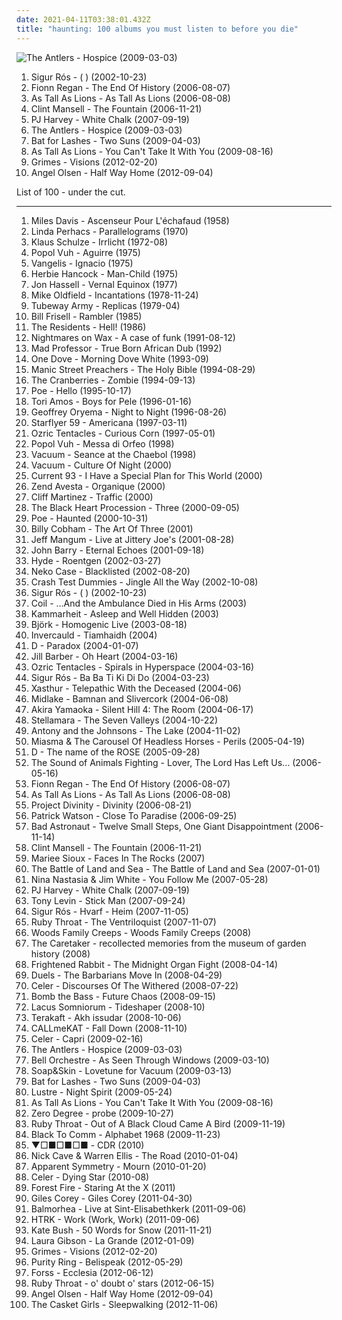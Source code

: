 ```yaml
---
date: 2021-04-11T03:38:01.432Z
title: "haunting: 100 albums you must listen to before you die"
---
```

![The Antlers - Hospice (2009-03-03)](https://img.discogs.com/GxQjBeFyocuKNcGZ4c-UBv-dTTk=/fit-in/600x600/filters:strip_icc():format(jpeg):mode_rgb():quality(90)/discogs-images/R-1855864-1266676841.jpeg.jpg "The Antlers - Hospice (2009-03-03)")
<ol class="albums">
<li data-cover="https://img.discogs.com/VheYISXt_58od4eKphk3Dpi-pWA=/fit-in/600x529/filters:strip_icc():format(jpeg):mode_rgb():quality(90)/discogs-images/R-69857-1505864447-6375.jpeg.jpg" data-tags="post-rock" role="button">Sigur Rós - ( ) (2002-10-23)</li>
<li data-cover="https://img.discogs.com/UTfPdDO7yKlna4J-8s7oIndKMmc=/fit-in/599x595/filters:strip_icc():format(jpeg):mode_rgb():quality(90)/discogs-images/R-2024101-1259182598.jpeg.jpg" data-tags="folk, singer-songwriter" role="button">Fionn Regan - The End Of History (2006-08-07)</li>
<li data-cover="https://via.placeholder.com/450" data-tags="pure awesome, great album top to bottom" role="button">As Tall As Lions - As Tall As Lions (2006-08-08)</li>
<li data-cover="http://coverartarchive.org/release/33abead4-3015-438f-9ea3-97f2cc5cb278/6074705469-500.jpg" data-tags="soundtrack" role="button">Clint Mansell - The Fountain (2006-11-21)</li>
<li data-cover="http://coverartarchive.org/release/68a8b3b5-b256-4917-8ba0-b74e79bedb44/27171303470-500.jpg" data-tags="piano, alternative" role="button">PJ Harvey - White Chalk (2007-09-19)</li>
<li data-cover="https://img.discogs.com/GxQjBeFyocuKNcGZ4c-UBv-dTTk=/fit-in/600x600/filters:strip_icc():format(jpeg):mode_rgb():quality(90)/discogs-images/R-1855864-1266676841.jpeg.jpg" data-tags="indie, haunting" role="button">The Antlers - Hospice (2009-03-03)</li>
<li data-cover="http://coverartarchive.org/release/1589c9ec-b9d8-30e6-8f0c-57dd7c52ec35/8202001315-500.jpg" data-tags="alternative, atmospheric" role="button">Bat for Lashes - Two Suns (2009-04-03)</li>
<li data-cover="https://img.discogs.com/r0fkm8WbpbuQ8DnGA4FpJ_aCxAU=/fit-in/600x600/filters:strip_icc():format(jpeg):mode_rgb():quality(90)/discogs-images/R-1957447-1293950675.jpeg.jpg" data-tags="indie, haunting" role="button">As Tall As Lions - You Can't Take It With You (2009-08-16)</li>
<li data-cover="http://coverartarchive.org/release/e2541a4f-c91e-412e-837b-ce63cc8ea960/5391811873-500.jpg" data-tags="dream pop" role="button">Grimes - Visions (2012-02-20)</li>
<li data-cover="http://coverartarchive.org/release/cf928700-a3ca-463e-947c-e7e731bdaac4/4754067713-500.jpg" data-tags="folk" role="button">Angel Olsen - Half Way Home (2012-09-04)</li>
</ol>
List of 100 - under the cut.
<!-- more -->

_________________

<ol class="albums">
<li data-cover="https://via.placeholder.com/450" data-tags="jazz, soundtrack" role="button">
Miles Davis - Ascenseur Pour L'échafaud (1958)
</li>
<li data-cover="https://img.discogs.com/7UPeItng4TytMp6V4-gP5Wt41Fo=/fit-in/351x350/filters:strip_icc():format(jpeg):mode_rgb():quality(90)/discogs-images/R-612775-1138600380.jpeg.jpg" data-tags="singer-songwriter, folk, psychedelic folk" role="button">
Linda Perhacs - Parallelograms (1970)
</li>
<li data-cover="https://img.discogs.com/7MF7D6GsKOfVTfyGQfr2tcp3gQ4=/fit-in/600x592/filters:strip_icc():format(jpeg):mode_rgb():quality(90)/discogs-images/R-5742450-1401483051-8899.jpeg.jpg" data-tags="progressive electronic, space music" role="button">
Klaus Schulze - Irrlicht (1972-08)
</li>
<li data-cover="https://img.discogs.com/bYqE0u1kZzPgwKB5EIEXeOWH4IU=/fit-in/600x599/filters:strip_icc():format(jpeg):mode_rgb():quality(90)/discogs-images/R-740361-1485483122-2451.jpeg.jpg" data-tags="krautrock, ambient" role="button">
Popol Vuh - Aguirre (1975)
</li>
<li data-cover="https://via.placeholder.com/450" data-tags="haunting, vangelis" role="button">
Vangelis - Ignacio (1975)
</li>
<li data-cover="http://coverartarchive.org/release/89daddd1-15aa-373e-8998-03ddb16092b4/8714236235-500.jpg" data-tags="funk, jazz fusion" role="button">
Herbie Hancock - Man-Child (1975)
</li>
<li data-cover="http://coverartarchive.org/release/f7d0d9a7-b86a-4aee-a156-a0cbb8ddb429/15616973267-500.jpg" data-tags="ambient, experimental, trumpet, lovely music label" role="button">
Jon Hassell - Vernal Equinox (1977)
</li>
<li data-cover="http://coverartarchive.org/release/deb43c81-3021-4795-a2d8-20cbe3a6ce11/4317227862-500.jpg" data-tags="instrumental, progressive rock" role="button">
Mike Oldfield - Incantations (1978-11-24)
</li>
<li data-cover="http://coverartarchive.org/release/5704598c-2d2b-4d1b-b1e9-2a6c7aa5d79d/4016661275-500.jpg" data-tags="new wave" role="button">
Tubeway Army - Replicas (1979-04)
</li>
<li data-cover="https://img.discogs.com/bVAceMZ5RNBBCgfvngShG32OjxY=/fit-in/500x500/filters:strip_icc():format(jpeg):mode_rgb():quality(90)/discogs-images/R-1655211-1326825736.jpeg.jpg" data-tags="jazz, 80s, usa, guitar, jazz fusion, haunting, nice, jazz guitar, baltimore, jazz guitarist, poszukac, music that makes us look better to the aliens, for seb, b-frisell" role="button">
Bill Frisell - Rambler (1985)
</li>
<li data-cover="http://coverartarchive.org/release/5ee158d9-3eac-4034-bb3d-f5b44f2edd92/16357963595-500.jpg" data-tags="rock, dark, post-punk, haunting, the residents, i love them, well polished, obscure star doom" role="button">
The Residents - Hell! (1986)
</li>
<li data-cover="https://via.placeholder.com/450" data-tags="ambient, haunting, nice, soundscapes, music that makes us look better to the aliens, speaking to the heart" role="button">
Nightmares on Wax - A case of funk (1991-08-12)
</li>
<li data-cover="https://img.discogs.com/oJ7lIXMWqX_m6SvAGVf8HEAyk8c=/fit-in/595x913/filters:strip_icc():format(jpeg):mode_rgb():quality(90)/discogs-images/R-9113746-1475003641-2632.jpeg.jpg" data-tags="bass, haunting, nice, soundscapes, lion, music that makes us look better to the aliens" role="button">
Mad Professor - True Born African Dub (1992)
</li>
<li data-cover="http://coverartarchive.org/release/c77c9b80-e452-4849-b73a-4b4bda59ae20/3403004938-500.jpg" data-tags="trip-hop" role="button">
One Dove - Morning Dove White (1993-09)
</li>
<li data-cover="https://img.discogs.com/Ghadzn_xpqXGzIU_Dw8VJRa6uoU=/fit-in/600x601/filters:strip_icc():format(jpeg):mode_rgb():quality(90)/discogs-images/R-4358145-1553540610-8949.jpeg.jpg" data-tags="90s, rock" role="button">
Manic Street Preachers - The Holy Bible (1994-08-29)
</li>
<li data-cover="http://coverartarchive.org/release/98b4991a-d28f-4584-bc48-ba9160a8f711/7345718855-500.jpg" data-tags="loved" role="button">
The Cranberries - Zombie (1994-09-13)
</li>
<li data-cover="https://img.discogs.com/p-8AHiIKqAFENEkTP2rivf6YCSc=/fit-in/600x602/filters:strip_icc():format(jpeg):mode_rgb():quality(90)/discogs-images/R-122615-1348348806-3507.jpeg.jpg" data-tags="alternative, female vocalists" role="button">
Poe - Hello (1995-10-17)
</li>
<li data-cover="http://coverartarchive.org/release/4cd43e6e-df96-3546-8343-870035e5eaf6/21952897279-500.jpg" data-tags="alternative, piano, female vocalists" role="button">
Tori Amos - Boys for Pele (1996-01-16)
</li>
<li data-cover="https://via.placeholder.com/450" data-tags="world, minimal, haunting, african, nice, waking up in the morning, music that makes us look better to the aliens, hoeralbum" role="button">
Geoffrey Oryema - Night to Night (1996-08-26)
</li>
<li data-cover="http://coverartarchive.org/release/3a0f1699-f9f1-4e6f-991b-2d31082c6705/16924478102-500.jpg" data-tags="indie rock, shoegaze, shoegazer" role="button">
Starflyer 59 - Americana (1997-03-11)
</li>
<li data-cover="http://coverartarchive.org/release/ceab4f42-e973-470d-bc83-12ca82166581/2705249174-500.jpg" data-tags="progressive rock, psychedelic, space rock" role="button">
Ozric Tentacles - Curious Corn (1997-05-01)
</li>
<li data-cover="http://coverartarchive.org/release/c2fec2e5-77bb-4a7f-b61a-432a6a2fa34f/16251850210-500.jpg" data-tags="popol vuh" role="button">
Popol Vuh - Messa di Orfeo (1998)
</li>
<li data-cover="http://coverartarchive.org/release/72b14bd8-05f8-4cd3-8510-b2f637a14693/8137290813-500.jpg" data-tags="pop, alternative, ambient, haunting, magical, kitty5" role="button">
Vacuum - Seance at the Chaebol (1998)
</li>
<li data-cover="https://img.discogs.com/aX3zG8n5AQQA-8vAyRHX4qrULOQ=/fit-in/600x517/filters:strip_icc():format(jpeg):mode_rgb():quality(90)/discogs-images/R-182949-1447010819-2515.jpeg.jpg" data-tags="pop, haunting, vacuum, good times, kitty5, vacuum - culture of night" role="button">
Vacuum - Culture Of Night (2000)
</li>
<li data-cover="http://coverartarchive.org/release/29c52503-894a-45d3-a39a-b77fb006088d/3617572985-500.jpg" data-tags="spoken word, dark ambient" role="button">
Current 93 - I Have a Special Plan for This World (2000)
</li>
<li data-cover="http://coverartarchive.org/release/0f486946-128d-4eef-a8b3-034a8d8d381c/1633109090-500.jpg" data-tags="electronic, electronica, trip-hop, experimental, dark, acoustic, avant garde, haunting, avant-garde, organic, intense, post rock, complex, sophisticated, left field, acoustic-electronica" role="button">
Zend Avesta - Organique (2000)
</li>
<li data-cover="http://coverartarchive.org/release/78bdc61b-8c9d-4699-b446-4e524fae0e78/3004457223-500.jpg" data-tags="soundtrack" role="button">
Cliff Martinez - Traffic (2000)
</li>
<li data-cover="http://coverartarchive.org/release/f5cc9977-3c0f-40da-b483-8794a5fdee1f/4525765665-500.jpg" data-tags="winter, nice nite" role="button">
The Black Heart Procession - Three (2000-09-05)
</li>
<li data-cover="https://img.discogs.com/eas7WRlyQiF7n0s9YRvrWISGQ1U=/fit-in/500x500/filters:strip_icc():format(jpeg):mode_rgb():quality(90)/discogs-images/R-1379173-1282058865.jpeg.jpg" data-tags="alternative, female vocalists" role="button">
Poe - Haunted (2000-10-31)
</li>
<li data-cover="https://img.discogs.com/wTphXgjO66yVCYtVeOXup14Re-E=/fit-in/600x933/filters:strip_icc():format(jpeg):mode_rgb():quality(90)/discogs-images/R-4023841-1610053234-8246.jpeg.jpg" data-tags="jazz, swing, drums" role="button">
Billy Cobham - The Art Of Three (2001)
</li>
<li data-cover="https://img.discogs.com/B5pmuFgY3MtL88e1nH3kOXo_0-k=/fit-in/600x585/filters:strip_icc():format(jpeg):mode_rgb():quality(90)/discogs-images/R-505696-1371179473-1118.jpeg.jpg" data-tags="indie, acoustic, live" role="button">
Jeff Mangum - Live at Jittery Joe's (2001-08-28)
</li>
<li data-cover="https://img.discogs.com/IB7QnTtsfwMIbQNA9eZovR46KGs=/fit-in/600x517/filters:strip_icc():format(jpeg):mode_rgb():quality(90)/discogs-images/R-7031348-1501985239-8824.jpeg.jpg" data-tags="haunting, crossover, barry, score, john barry, soundtrack composed" role="button">
John Barry - Eternal Echoes (2001-09-18)
</li>
<li data-cover="https://img.discogs.com/f6bmPDZ_bE-s8ZgYH9VahxY8O2M=/fit-in/284x320/filters:strip_icc():format(jpeg):mode_rgb():quality(90)/discogs-images/R-4027690-1352829425-6531.jpeg.jpg" data-tags="hyde" role="button">
Hyde - Roentgen (2002-03-27)
</li>
<li data-cover="https://img.discogs.com/8M6BkDTG3KIUapd4JKOCMic_cjE=/fit-in/600x586/filters:strip_icc():format(jpeg):mode_rgb():quality(90)/discogs-images/R-1199115-1543624095-1762.jpeg.jpg" data-tags="alt-country" role="button">
Neko Case - Blacklisted (2002-08-20)
</li>
<li data-cover="http://coverartarchive.org/release/d3c2567a-362f-4635-bebe-548fb2de36e4/3199858475-500.jpg" data-tags="christmas, peaceful, haunting, mellow, seasonal, holiday, mild, winter afternoon" role="button">
Crash Test Dummies - Jingle All the Way (2002-10-08)
</li>
<li data-cover="https://img.discogs.com/VheYISXt_58od4eKphk3Dpi-pWA=/fit-in/600x529/filters:strip_icc():format(jpeg):mode_rgb():quality(90)/discogs-images/R-69857-1505864447-6375.jpeg.jpg" data-tags="post-rock" role="button">
Sigur Rós - ( ) (2002-10-23)
</li>
<li data-cover="http://coverartarchive.org/release/183ab71e-0b90-4ab2-bd39-64144e9bca59/15348016163-500.jpg" data-tags="experimental, ambient" role="button">
Coil - ...And the Ambulance Died in His Arms (2003)
</li>
<li data-cover="http://coverartarchive.org/release/d30a9ab6-cc4d-4802-a4ff-7e62857498aa/1747046888-500.jpg" data-tags="dark ambient" role="button">
Kammarheit - Asleep and Well Hidden (2003)
</li>
<li data-cover="https://img.discogs.com/aiGtfbrmX10NazhTRVrB3Y0fvOo=/fit-in/600x600/filters:strip_icc():format(jpeg):mode_rgb():quality(90)/discogs-images/R-813694-1161458280.jpeg.jpg" data-tags="electronic, alternative, female vocalists, bjork" role="button">
Björk - Homogenic Live (2003-08-18)
</li>
<li data-cover="http://coverartarchive.org/release/49bb4b89-d587-4f3f-93f2-2b01574fe15f/2498811970-500.jpg" data-tags="dark ambient" role="button">
Invercauld - Tiamhaidh (2004)
</li>
<li data-cover="https://img.discogs.com/8d8f8f69c0b35de09d8b8b063a3d2cd54dd9e234/images/spacer.gif" data-tags="romantic, haunting, nostalgic, dramatic, j-rock, visual kei, batcave music, vampy goodness" role="button">
D - Paradox (2004-01-07)
</li>
<li data-cover="http://coverartarchive.org/release/46a6d2d0-e726-4ffa-a32b-0efd57a00c76/13365797750-500.jpg" data-tags="canadian" role="button">
Jill Barber - Oh Heart (2004-03-16)
</li>
<li data-cover="http://coverartarchive.org/release/94879be1-bbe5-4a96-a9b4-e874f9e54e20/18850275911-500.jpg" data-tags="psychedelic, progressive rock, space rock" role="button">
Ozric Tentacles - Spirals in Hyperspace (2004-03-16)
</li>
<li data-cover="https://img.discogs.com/YJb6_IwqUpEEuvv-XIZOJRj-AN0=/fit-in/600x448/filters:strip_icc():format(jpeg):mode_rgb():quality(90)/discogs-images/R-12961274-1545393598-6983.jpeg.jpg" data-tags="icelandic" role="button">
Sigur Rós - Ba Ba Ti Ki Di Do (2004-03-23)
</li>
<li data-cover="http://coverartarchive.org/release/bb36ae6a-88dd-45d7-8e3f-46706708d220/1644198280-500.jpg" data-tags="black metal" role="button">
Xasthur - Telepathic With the Deceased (2004-06)
</li>
<li data-cover="http://coverartarchive.org/release/7d13fd35-fbdb-4184-a8e4-83d8e5a2806a/5034520916-500.jpg" data-tags="indie, lo-fi" role="button">
Midlake - Bamnan and Slivercork (2004-06-08)
</li>
<li data-cover="http://coverartarchive.org/release/3de7a493-be70-401f-9c8d-742ed13cb1bd/3178873184-500.jpg" data-tags="soundtrack" role="button">
Akira Yamaoka - Silent Hill 4: The Room (2004-06-17)
</li>
<li data-cover="https://img.discogs.com/02KGDmQXoHOiDbOJgVGY3TKq3Bc=/fit-in/500x500/filters:strip_icc():format(jpeg):mode_rgb():quality(90)/discogs-images/R-796835-1318983028.jpeg.jpg" data-tags="etheral" role="button">
Stellamara - The Seven Valleys (2004-10-22)
</li>
<li data-cover="http://coverartarchive.org/release/9ecb0e31-2521-4eff-a5eb-e1002c92d507/10262260410-500.jpg" data-tags="genital panic" role="button">
Antony and the Johnsons - The Lake (2004-11-02)
</li>
<li data-cover="https://img.discogs.com/HAPUMMhGqC22bgWX2SoQdUS2w8w=/fit-in/266x267/filters:strip_icc():format(jpeg):mode_rgb():quality(90)/discogs-images/R-738400-1153696402.jpeg.jpg" data-tags="instrumental, experimental, dark, haunting, violins, avantgarde, dark ambient, interesting, avant-prog, mimicry, horror music, noir dandy, hidden masterpiece" role="button">
Miasma & The Carousel Of Headless Horses - Perils (2005-04-19)
</li>
<li data-cover="http://coverartarchive.org/release/141345b2-075d-4265-a9aa-79f305776eed/10523936141-500.jpg" data-tags="j-rock, visual kei" role="button">
D - The name of the ROSE (2005-09-28)
</li>
<li data-cover="https://via.placeholder.com/450" data-tags="experimental" role="button">
The Sound of Animals Fighting - Lover, The Lord Has Left Us... (2006-05-16)
</li>
<li data-cover="https://img.discogs.com/UTfPdDO7yKlna4J-8s7oIndKMmc=/fit-in/599x595/filters:strip_icc():format(jpeg):mode_rgb():quality(90)/discogs-images/R-2024101-1259182598.jpeg.jpg" data-tags="folk, singer-songwriter" role="button">
Fionn Regan - The End Of History (2006-08-07)
</li>
<li data-cover="https://via.placeholder.com/450" data-tags="pure awesome, great album top to bottom" role="button">
As Tall As Lions - As Tall As Lions (2006-08-08)
</li>
<li data-cover="https://img.discogs.com/1XQ5G2ix3Ax50Y3WMl6AJIKLIUM=/fit-in/299x300/filters:strip_icc():format(jpeg):mode_rgb():quality(90)/discogs-images/R-3459271-1331208181.jpeg.jpg" data-tags="ambient" role="button">
Project Divinity - Divinity (2006-08-21)
</li>
<li data-cover="http://coverartarchive.org/release/e78cf01f-333e-4211-ae80-a41748961d3f/4812141654-500.jpg" data-tags="singer-songwriter, canadian" role="button">
Patrick Watson - Close To Paradise (2006-09-25)
</li>
<li data-cover="http://coverartarchive.org/release/fcbcef2e-5199-4652-8025-0e831360bd6f/12658357114-500.jpg" data-tags="indie" role="button">
Bad Astronaut - Twelve Small Steps, One Giant Disappointment (2006-11-14)
</li>
<li data-cover="http://coverartarchive.org/release/33abead4-3015-438f-9ea3-97f2cc5cb278/6074705469-500.jpg" data-tags="soundtrack" role="button">
Clint Mansell - The Fountain (2006-11-21)
</li>
<li data-cover="http://coverartarchive.org/release/f6870af9-8d28-4153-8adf-22fed99fde25/1238446256-500.jpg" data-tags="folk, singer-songwriter" role="button">
Mariee Sioux - Faces In The Rocks (2007)
</li>
<li data-cover="https://img.discogs.com/eDmhlAx369Pg66-8PjteCcGQ-HI=/fit-in/500x500/filters:strip_icc():format(jpeg):mode_rgb():quality(90)/discogs-images/R-1857909-1248242287.jpeg.jpg" data-tags="folk, singer-songwriter" role="button">
The Battle of Land and Sea - The Battle of Land and Sea (2007-01-01)
</li>
<li data-cover="https://img.discogs.com/YufTHSq1EOp1F-cP1dai7wE9fMs=/fit-in/500x500/filters:strip_icc():format(jpeg):mode_rgb():quality(90)/discogs-images/R-988133-1181162311.jpeg.jpg" data-tags="haunting" role="button">
Nina Nastasia & Jim White - You Follow Me (2007-05-28)
</li>
<li data-cover="http://coverartarchive.org/release/68a8b3b5-b256-4917-8ba0-b74e79bedb44/27171303470-500.jpg" data-tags="piano, alternative" role="button">
PJ Harvey - White Chalk (2007-09-19)
</li>
<li data-cover="https://img.discogs.com/SPpzTHi7Oc506QSBvVp7CG1BweI=/fit-in/600x603/filters:strip_icc():format(jpeg):mode_rgb():quality(90)/discogs-images/R-4308855-1485623985-4544.jpeg.jpg" data-tags="instrumental, bass" role="button">
Tony Levin - Stick Man (2007-09-24)
</li>
<li data-cover="http://coverartarchive.org/release/a8270390-c345-4d3a-a341-187722f75160/8583241241-500.jpg" data-tags="post-rock, icelandic" role="button">
Sigur Rós - Hvarf - Heim (2007-11-05)
</li>
<li data-cover="http://coverartarchive.org/release/a0b1df26-4a8c-422b-b839-1c6895e6bd23/6635452105-500.jpg" data-tags="freak folk, indie folk, dream folk" role="button">
Ruby Throat - The Ventriloquist (2007-11-07)
</li>
<li data-cover="https://via.placeholder.com/450" data-tags="indie, compra mi disco" role="button">
Woods Family Creeps - Woods Family Creeps (2008)
</li>
<li data-cover="http://coverartarchive.org/release/0bbc35bc-87c8-4a0a-9acd-f1d243c64842/3410553200-500.jpg" data-tags="ambient, experimental, abstract, haunting, conceptual" role="button">
The Caretaker - recollected memories from the museum of garden history (2008)
</li>
<li data-cover="http://coverartarchive.org/release/a6d21839-661c-4e80-93be-667e31a5df3a/21277386149-500.jpg" data-tags="indie" role="button">
Frightened Rabbit - The Midnight Organ Fight (2008-04-14)
</li>
<li data-cover="https://via.placeholder.com/450" data-tags="lms artist" role="button">
Duels - The Barbarians Move In (2008-04-29)
</li>
<li data-cover="http://coverartarchive.org/release/04144bd5-b872-41c8-8466-ff19ae77ef05/23715843413-500.jpg" data-tags="ambient, drone, drone ambient, visionary" role="button">
Celer - Discourses Of The Withered (2008-07-22)
</li>
<li data-cover="https://img.discogs.com/d1Kc5ERjj5VBx565udj7xzolbDY=/fit-in/600x592/filters:strip_icc():format(jpeg):mode_rgb():quality(90)/discogs-images/R-1833214-1246491274.jpeg.jpg" data-tags="electronic, trip-hop, british, dance, haunting" role="button">
Bomb the Bass - Future Chaos (2008-09-15)
</li>
<li data-cover="http://coverartarchive.org/release/c2eef7db-b567-4826-a4d7-d6918432876e/1747187661-500.jpg" data-tags="dark ambient" role="button">
Lacus Somniorum - Tideshaper (2008-10)
</li>
<li data-cover="https://img.discogs.com/YDhv6gfWRPkHSeizLG5GEAVDnzM=/fit-in/225x225/filters:strip_icc():format(jpeg):mode_rgb():quality(90)/discogs-images/R-4975466-1395679183-2321.jpeg.jpg" data-tags="nice" role="button">
Terakaft - Akh issudar (2008-10-06)
</li>
<li data-cover="http://coverartarchive.org/release/28b33345-54d8-4fcc-b332-f7e2f8889d07/6687863238-500.jpg" data-tags="chillout, trip-hop, soul, experimental, minimal, lounge, haunting, freak folk" role="button">
CALLmeKAT - Fall Down (2008-11-10)
</li>
<li data-cover="http://coverartarchive.org/release/e2ba09c2-f25e-430c-850a-002910f7a13f/3893908259-500.jpg" data-tags="ambient, drone" role="button">
Celer - Capri (2009-02-16)
</li>
<li data-cover="https://img.discogs.com/GxQjBeFyocuKNcGZ4c-UBv-dTTk=/fit-in/600x600/filters:strip_icc():format(jpeg):mode_rgb():quality(90)/discogs-images/R-1855864-1266676841.jpeg.jpg" data-tags="indie, haunting" role="button">
The Antlers - Hospice (2009-03-03)
</li>
<li data-cover="http://coverartarchive.org/release/554c9634-b76d-45e7-9682-78e6c56aa221/10893828236-500.jpg" data-tags="post-rock, haunting, ethereal, folk rock, post rock, march, 10th, progarchives100" role="button">
Bell Orchestre - As Seen Through Windows (2009-03-10)
</li>
<li data-cover="https://img.discogs.com/5ULMdii6V1Px_WEq_Gnq-FYTwV4=/fit-in/500x500/filters:strip_icc():format(jpeg):mode_rgb():quality(90)/discogs-images/R-1690134-1266618713.jpeg.jpg" data-tags="piano" role="button">
Soap&Skin - Lovetune for Vacuum (2009-03-13)
</li>
<li data-cover="http://coverartarchive.org/release/1589c9ec-b9d8-30e6-8f0c-57dd7c52ec35/8202001315-500.jpg" data-tags="alternative, atmospheric" role="button">
Bat for Lashes - Two Suns (2009-04-03)
</li>
<li data-cover="http://coverartarchive.org/release/9505617a-f0da-46eb-8a9a-37d0d5c39049/1049981018-500.jpg" data-tags="ambient black metal, atmospheric black metal" role="button">
Lustre - Night Spirit (2009-05-24)
</li>
<li data-cover="https://img.discogs.com/r0fkm8WbpbuQ8DnGA4FpJ_aCxAU=/fit-in/600x600/filters:strip_icc():format(jpeg):mode_rgb():quality(90)/discogs-images/R-1957447-1293950675.jpeg.jpg" data-tags="indie, haunting" role="button">
As Tall As Lions - You Can't Take It With You (2009-08-16)
</li>
<li data-cover="https://via.placeholder.com/450" data-tags="haunting, ant-zen, alien worlds, boeck, 170 ooo, 18o ooo" role="button">
Zero Degree - probe (2009-10-27)
</li>
<li data-cover="https://img.discogs.com/UTll5FKnEKbNTMF25QUB202FbEI=/fit-in/500x442/filters:strip_icc():format(jpeg):mode_rgb():quality(90)/discogs-images/R-1681886-1302035746.jpeg.jpg" data-tags="haunting, dark folk, erotic, amazing voice, aurgasm, very trippy, beautiful vocalist, katie jane garside is redhot, bring the sea to my ankles" role="button">
Ruby Throat - Out of A Black Cloud Came A Bird (2009-11-19)
</li>
<li data-cover="http://coverartarchive.org/release/e39a7d41-39be-44b8-8d66-03fd02fc3023/15711725859-500.jpg" data-tags="drone" role="button">
Black To Comm - Alphabet 1968 (2009-11-23)
</li>
<li data-cover="https://via.placeholder.com/450" data-tags="witch house" role="button">
▼□■□■□■ - CDR (2010)
</li>
<li data-cover="http://coverartarchive.org/release/3b998eca-d740-42e4-8314-fb44fce1ebd1/7941653263-500.jpg" data-tags="soundtrack" role="button">
Nick Cave & Warren Ellis - The Road (2010-01-04)
</li>
<li data-cover="https://img.discogs.com/cXyi0iRGnWu0I8Alpn1ubIAIbQ0=/fit-in/352x400/filters:strip_icc():format(jpeg):mode_rgb():quality(90)/discogs-images/R-2052580-1261071957.jpeg.jpg" data-tags="electronic, alternative, ambient, experimental, industrial, abstract, idm, glitch, haunting, illbient, d0pe t00nz, killer d0pe, sp00ky toonz, spooky toons" role="button">
Apparent Symmetry - Mourn (2010-01-20)
</li>
<li data-cover="https://img.discogs.com/oIJvo1QZZ8kW5mnos3ji-cBin_A=/fit-in/600x600/filters:strip_icc():format(jpeg):mode_rgb():quality(90)/discogs-images/R-1281891-1558668784-9742.jpeg.jpg" data-tags="drone" role="button">
Celer - Dying Star (2010-08)
</li>
<li data-cover="https://img.discogs.com/GOT-h6fZScrjoYFp62sK8Itorx4=/fit-in/500x500/filters:strip_icc():format(jpeg):mode_rgb():quality(90)/discogs-images/R-3480435-1339642223-7480.jpeg.jpg" data-tags="indie, haunting, to listen list" role="button">
Forest Fire - Staring At the X (2011)
</li>
<li data-cover="http://coverartarchive.org/release/945d7382-e187-454c-bbf9-09abe4404772/4804497131-500.jpg" data-tags="dark folk, slowcore" role="button">
Giles Corey - Giles Corey (2011-04-30)
</li>
<li data-cover="http://coverartarchive.org/release/91028749-d3c6-478d-bfde-e55ddce892c8/13142975281-500.jpg" data-tags="instrumental, post-rock, haunting, sweet, live brilliance" role="button">
Balmorhea - Live at Sint-Elisabethkerk (2011-09-06)
</li>
<li data-cover="http://coverartarchive.org/release/178a02ba-fe9a-4be1-a747-303faac35388/8156839578-500.jpg" data-tags="electronic" role="button">
HTRK - Work (Work, Work) (2011-09-06)
</li>
<li data-cover="http://coverartarchive.org/release/4518b2c0-0091-4780-b31e-6dfc7e1d9cd5/21132684376-500.jpg" data-tags="alternative, art pop, winter" role="button">
Kate Bush - 50 Words for Snow (2011-11-21)
</li>
<li data-cover="http://coverartarchive.org/release/3ce3a448-728b-4b55-ac66-00ff6bbc7bde/5228097583-500.jpg" data-tags="indie, folk" role="button">
Laura Gibson - La Grande (2012-01-09)
</li>
<li data-cover="http://coverartarchive.org/release/e2541a4f-c91e-412e-837b-ce63cc8ea960/5391811873-500.jpg" data-tags="dream pop" role="button">
Grimes - Visions (2012-02-20)
</li>
<li data-cover="https://img.discogs.com/3gfx5a05VS_rCN7C3HJMruhUKeM=/fit-in/450x450/filters:strip_icc():format(jpeg):mode_rgb():quality(90)/discogs-images/R-3648068-1338787447-2503.jpeg.jpg" data-tags="synthpop" role="button">
Purity Ring - Belispeak (2012-05-29)
</li>
<li data-cover="http://coverartarchive.org/release/765aa3db-b882-49eb-94f2-d917aed08228/15212651578-500.jpg" data-tags="electronic, downtempo, slow, haunting" role="button">
Forss - Ecclesia (2012-06-12)
</li>
<li data-cover="https://img.discogs.com/UTll5FKnEKbNTMF25QUB202FbEI=/fit-in/500x442/filters:strip_icc():format(jpeg):mode_rgb():quality(90)/discogs-images/R-1681886-1302035746.jpeg.jpg" data-tags="indie, dreamy, haunting, dark folk, erotic, amazing voice, redhot, aurgasm, very trippy, beautiful vocalist, i love all the songs" role="button">
Ruby Throat - o' doubt o' stars (2012-06-15)
</li>
<li data-cover="http://coverartarchive.org/release/cf928700-a3ca-463e-947c-e7e731bdaac4/4754067713-500.jpg" data-tags="folk" role="button">
Angel Olsen - Half Way Home (2012-09-04)
</li>
<li data-cover="https://img.discogs.com/wRT5BgJgMqobhoy2FtIYPVbskdc=/fit-in/398x400/filters:strip_icc():format(jpeg):mode_rgb():quality(90)/discogs-images/R-4000435-1352860722-1625.jpeg.jpg" data-tags="female vocalists, haunting, evil, autumn, graveface" role="button">
The Casket Girls - Sleepwalking (2012-11-06)
</li>
</ol>